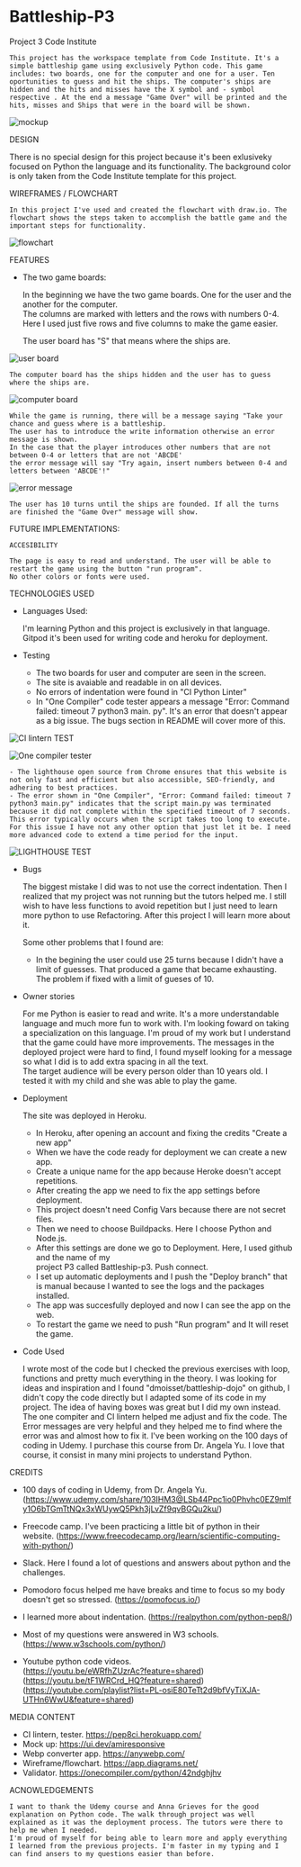 # Battleship-P3
 
Project 3
Code Institute

    This project has the workspace template from Code Institute. It's a simple battleship game using exclusively Python code. This game includes: two boards, one for the computer and one for a user. Ten oportunities to guess and hit the ships. The computer's ships are hidden and the hits and misses have the X symbol and - symbol respective . At the end a message "Game Over" will be printed and the hits, misses and Ships that were in the board will be shown. 


![mockup](./assets/images/mockup.webp)


DESIGN

There is no special design for this project because it's been exlusiveky focused on Python the language and its functionality. The background color is only taken from the Code Institute template for this project. 


WIREFRAMES / FLOWCHART

    In this project I've used and created the flowchart with draw.io. The flowchart shows the steps taken to accomplish the battle game and the important steps for functionality.  

![flowchart](./assets/images/flowchart.webp)



FEATURES

* The two game boards:

    In the beginning we have the two game boards. One for the user and the another for the computer.  
    The columns are marked with letters and the rows with numbers 0-4. Here I used just five rows and five columns to make the game easier. 

    The user board has "S" that means where the ships are. 



![user board](./assets/images/tom_board.webp)



    The computer board has the ships hidden and the user has to guess where the ships are. 



![computer board](./assets/images/computer_board.webp)



    While the game is running, there will be a message saying "Take your chance and guess where is a battleship. 
    The user has to introduce the write information otherwise an error message is shown. 
    In the case that the player introduces other numbers that are not between 0-4 or letters that are not 'ABCDE'
    the error message will say "Try again, insert numbers between 0-4 and letters between 'ABCDE'!"



![error message](./assets/images/error%20message-insert-again.webp)



    The user has 10 turns until the ships are founded. If all the turns are finished the "Game Over" message will show. 



FUTURE IMPLEMENTATIONS: 

    ACCESIBILITY

    The page is easy to read and understand. The user will be able to restart the game using the button "run program".
    No other colors or fonts were used. 



TECHNOLOGIES USED


* Languages Used:

    I'm learning Python and this project is exclusively in that language.
    Gitpod it's been used for writing code and heroku for deployment. 
   

* Testing

    - The two boards for user and computer are seen in the screen.  
    - The site is avaiable and readable in on all devices. 
    - No errors of indentation were found in "CI Python Linter"
    - In "One Compiler" code tester appears a message "Error: Command failed: timeout 7 python3 main. 
      py". It's an error that doesn't appear as a big issue. The bugs section in README will cover more of this. 
    

![CI lintern TEST](./assets/images/CI%20lintern.webp)


![One compiler tester](./assets/images/tester.webp)


    - The lighthouse open source from Chrome ensures that this website is not only fast and efficient but also accessible, SEO-friendly, and adhering to best practices.
    - The error shown in "One Compiler", "Error: Command failed: timeout 7 python3 main.py" indicates that the script main.py was terminated because it did not complete within the specified timeout of 7 seconds. This error typically occurs when the script takes too long to execute. For this issue I have not any other option that just let it be. I need more advanced code to extend a time period for the input. 


![LIGHTHOUSE TEST](./assets/images/lighthouseebattleship.webp)



* Bugs

    The biggest mistake I did was to not use the correct indentation. Then I realized that my project was not running but the tutors helped me. 
    I still wish to have less functions to avoid repetition but I just need to learn more python to use Refactoring. After this project I will learn more about it. 

    Some other problems that I found are:
    - In the begining the user could use 25 turns because I didn't have a limit of guesses. That 
      produced a game that became exhausting. The problem if fixed with a limit of gueses of 10. 

* Owner stories 

    For me Python is easier to read and write. It's a more understandable language and much more fun to work with. I'm looking foward on taking a specialization on this language. 
    I'm proud of my work but I understand that the game could have more improvements. The messages in the deployed project  were hard to find, I found myself looking for a message so what I did is to add extra spacing in all the text.  
    The target audience will be every person older than 10 years old. I tested it with my child and she was able to play the game. 

* Deployment

    The site was deployed in Heroku. 

    - In Heroku, after opening an account and fixing the credits "Create a new 
      app"
    - When we have the code ready for deployment we can create a new app. 
    - Create a unique name for the app because Heroke doesn't accept 
      repetitions. 
    - After creating the app we need to fix the app settings before deployment.
    - This project doesn't need Config Vars because there are not secret files.  
    - Then we need to choose Buildpacks. Here I choose Python and Node.js. 
    - After this settings are done we go to Deployment. Here, I used github and the name of my  
      project P3 called Battleship-p3. Push connect. 
    - I set up automatic deployments and I push the "Deploy branch" that is manual because I wanted to see the logs and the packages installed. 
    - The app was succesfully deployed and now I can see the app on the web. 
    - To restart the game we need to push "Run program" and It will reset the game. 



* Code Used

    I wrote most of the code but I checked the previous exercises with loop, functions and pretty much everything in the theory. 
    I was looking for ideas and inspiration and I found "dmoisset/battleship-dojo" on github, I didn't copy the code directly but I adapted some of its code in my project. The idea of having boxes was great but I did my own instead. 
    The one compiter and CI lintern helped me adjust and fix the code. The Error messages are very helpful and they helped me to find where the error was and almost how to fix it. 
    I've been working on the 100 days of coding in Udemy. I purchase this course from Dr. Angela Yu. I love that course, it consist in many mini projects to understand Python.  

CREDITS

    
- 100 days of coding in Udemy, from Dr. Angela Yu. 
    (https://www.udemy.com/share/103IHM3@LSb44Ppc1io0Phvhc0EZ9mIfy1O6bTGmTtNQx3xWUywQ5Pkh3jLvZf9qvBGQu2ku/)

- Freecode camp. I've been practicing a little bit of python in their website. 
   (https://www.freecodecamp.org/learn/scientific-computing-with-python/)

- Slack. Here I found a lot of questions and answers about python and the challenges. 

- Pomodoro focus helped me have breaks and time to focus so my body doesn't get so stressed. 
    (https://pomofocus.io/)

- I learned more about indentation. 
    (https://realpython.com/python-pep8/)

- Most of my questions were answered in W3 schools. 
    (https://www.w3schools.com/python/)

- Youtube python code videos.  
    (https://youtu.be/eWRfhZUzrAc?feature=shared)
    (https://youtu.be/tF1WRCrd_HQ?feature=shared)
    (https://youtube.com/playlist?list=PL-osiE80TeTt2d9bfVyTiXJA-UTHn6WwU&feature=shared)

MEDIA CONTENT

- CI lintern, tester. https://pep8ci.herokuapp.com/
- Mock up: https://ui.dev/amiresponsive
- Webp converter app. https://anywebp.com/
- Wireframe/flowchart. https://app.diagrams.net/
- Validator. https://onecompiler.com/python/42ndghjhv


ACNOWLEDGEMENTS

    I want to thank the Udemy course and Anna Grieves for the good explanation on Python code. The walk through project was well explained as it was the deployment process. The tutors were there to help me when I needed. 
    I'm proud of myself for being able to learn more and apply everything I learned from the previous projects. I'm faster in my typing and I can find ansers to my questions easier than before. 
